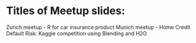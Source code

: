 # Titles of Meetup slides:
Zurich meetup - R for car insurance product
Munich meetup - Home Credit Default Risk: Kaggle competition using Blending and H2O
